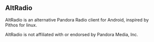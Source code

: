 AltRadio
------

AltRadio is an alternative Pandora Radio client for Android, inspired by Pithos for linux. 

AltRadio is not affiliated with or endorsed by Pandora Media, Inc.